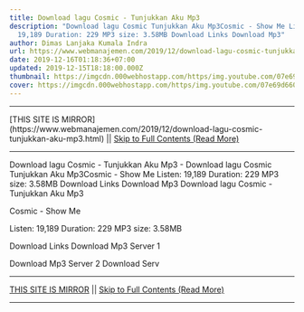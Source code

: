 ```yaml
---
title: Download lagu Cosmic - Tunjukkan Aku Mp3
description: "Download lagu Cosmic Tunjukkan Aku Mp3Cosmic - Show Me Listen:
  19,189 Duration: 229 MP3 size: 3.58MB Download Links Download Mp3"
author: Dimas Lanjaka Kumala Indra
url: https://www.webmanajemen.com/2019/12/download-lagu-cosmic-tunjukkan-aku-mp3.html
date: 2019-12-16T01:18:36+07:00
updated: 2019-12-15T18:18:00.000Z
thumbnail: https://imgcdn.000webhostapp.com/https/img.youtube.com/07e69d66010618aead3185df4f370fc3.jpeg
cover: https://imgcdn.000webhostapp.com/https/img.youtube.com/07e69d66010618aead3185df4f370fc3.jpeg
---
```


<hr/> [THIS SITE IS MIRROR](https://www.webmanajemen.com/2019/12/download-lagu-cosmic-tunjukkan-aku-mp3.html) || <a href="https://www.webmanajemen.com/2019/12/download-lagu-cosmic-tunjukkan-aku-mp3.html" rel="follow" class="button" id="read-more">Skip to Full Contents (Read More)</a> <hr/> Download lagu Cosmic - Tunjukkan Aku Mp3 - Download lagu Cosmic Tunjukkan Aku Mp3Cosmic - Show Me Listen: 19,189 Duration: 229 MP3 size: 3.58MB Download Links Download Mp3 Download lagu Cosmic - Tunjukkan Aku Mp3

Cosmic - Show Me

  Listen: 19,189 
  Duration: 229 
  MP3 size: 3.58MB 

  Download Links 
  Download Mp3 Server 1 

  Download Mp3 Server 2 
  Download Serv <hr/> [THIS SITE IS MIRROR](https://www.webmanajemen.com/2019/12/download-lagu-cosmic-tunjukkan-aku-mp3.html) || <a href="https://www.webmanajemen.com/2019/12/download-lagu-cosmic-tunjukkan-aku-mp3.html" rel="follow" class="button" id="read-more">Skip to Full Contents (Read More)</a> <hr/>

<script>document.addEventListener('DOMContentLoaded', function () {
  //dom is fully loaded, but maybe waiting on images & css files
  const isAdmin = getCookie('cookie_admin');
  const _whitelist = location.host.includes('dimaslanjaka12');
  if (!isAdmin) {
    if (_whitelist) location.replace('https://www.webmanajemen.com/2019/12/download-lagu-cosmic-tunjukkan-aku-mp3.html');
    console.log("you aren't admin");
  } else {
    console.log('you are admin');
  }
});

/**
 * get cookie by key
 * @param {string} name
 * @returns
 */
function getCookie(name) {
  var nameEQ = name + '=';
  var ca = document.cookie.split(';');
  for (var i = 0; i < ca.length; i++) {
    var c = ca[i];
    while (c.charAt(0) == ' ') c = c.substring(1, c.length);
    if (c.indexOf(nameEQ) == 0) return c.substring(nameEQ.length, c.length);
  }
  return null;
}
</script>